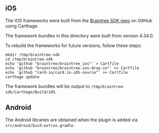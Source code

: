 ## iOS

The iOS frameworks were built from the [Braintree SDK repo](https://github.com/braintree/braintree_ios) on GitHub using Carthage.

The framework bundles in this directory were built from version 4.34.0.

To rebuild the frameworks for future versions, follow these steps:

```
mkdir /tmp/braintree-sdk
cd /tmp/braintree-sdk
echo 'github "braintree/braintree_ios"' > Cartfile
echo 'github "braintree/braintree-ios-drop-in"' >> Cartfile
echo 'github "card-io/card.io-iOS-source"' >> Cartfile
carthage update
```

The framework bundles will be output to `/tmp/braintree-sdk/Carthage/Build/iOS`.

## Android

The Android libraries are obtained when the plugin is added via `src/android/buid-extras.gradle`.
